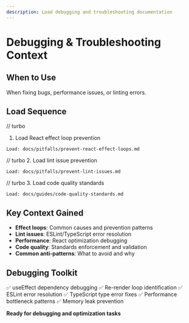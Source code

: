 ```yaml
---
description: Load debugging and troubleshooting documentation
---
```


# Debugging & Troubleshooting Context

## When to Use
When fixing bugs, performance issues, or linting errors.

## Load Sequence

// turbo
1. Load React effect loop prevention
```
Load: docs/pitfalls/prevent-react-effect-loops.md
```

// turbo
2. Load lint issue prevention
```
Load: docs/pitfalls/prevent-lint-issues.md
```

// turbo
3. Load code quality standards
```
Load: docs/guides/code-quality-standards.md
```

## Key Context Gained
- **Effect loops**: Common causes and prevention patterns
- **Lint issues**: ESLint/TypeScript error resolution
- **Performance**: React optimization debugging
- **Code quality**: Standards enforcement and validation
- **Common anti-patterns**: What to avoid and why

## Debugging Toolkit
✅ useEffect dependency debugging
✅ Re-render loop identification
✅ ESLint error resolution
✅ TypeScript type error fixes
✅ Performance bottleneck patterns
✅ Memory leak prevention

**Ready for debugging and optimization tasks**
